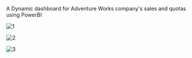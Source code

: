 A Dynamic dashboard for Adventure Works company's sales and quotas using PowerBI



![1](https://github.com/tonCodesData/adventure-works-sales-report-powerBI/assets/124179394/c1bb72ec-57c8-426f-bb3f-f491c2dbc377)


![2](https://github.com/tonCodesData/adventure-works-sales-report-powerBI/assets/124179394/894c9bae-a23e-44f8-935a-cb54a2e0b684)


![3](https://github.com/tonCodesData/adventure-works-sales-report-powerBI/assets/124179394/2c4eed0a-f0ff-45a9-b64f-f30cf2585ea1)






